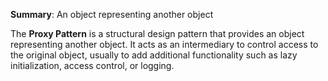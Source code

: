 **Summary**: An object representing another object

The **Proxy Pattern** is a structural design pattern that provides an object representing another object. It acts as an intermediary to control access to the original object, usually to add additional functionality such as lazy initialization, access control, or logging.

